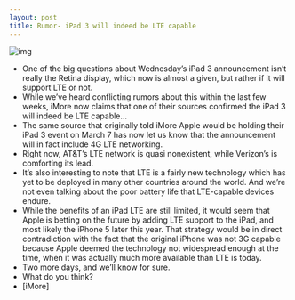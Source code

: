 ```yaml
---
layout: post
title: Rumor- iPad 3 will indeed be LTE capable
---
```

![img](http://media.idownloadblog.com/wp-content/uploads/2012/01/lte-ipad.jpg)
* One of the big questions about Wednesday’s iPad 3 announcement isn’t really the Retina display, which now is almost a given, but rather if it will support LTE or not.
* While we’ve heard conflicting rumors about this within the last few weeks, iMore now claims that one of their sources confirmed the iPad 3 will indeed be LTE capable…
* The same source that originally told iMore Apple would be holding their iPad 3 event on March 7 has now let us know that the announcement will in fact include 4G LTE networking.
* Right now, AT&T’s LTE network is quasi nonexistent, while Verizon’s is comforting its lead.
* It’s also interesting to note that LTE is a fairly new technology which has yet to be deployed in many other countries around the world. And we’re not even talking about the poor battery life that LTE-capable devices endure.
* While the benefits of an iPad LTE are still limited, it would seem that Apple is betting on the future by adding LTE support to the iPad, and most likely the iPhone 5 later this year. That strategy would be in direct contradiction with the fact that the original iPhone was not 3G capable because Apple deemed the technology not widespread enough at the time, when it was actually much more available than LTE is today.
* Two more days, and we’ll know for sure.
* What do you think?
* [iMore]

